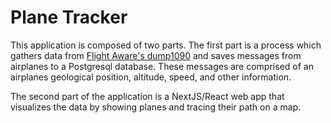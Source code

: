 # Plane Tracker

This application is composed of two parts. The first part is a process which gathers data from [Flight Aware's dump1090](https://github.com/flightaware/dump1090) and saves messages from airplanes to a Postgresql database. These messages are comprised of an airplanes geological position, altitude, speed, and other information.

The second part of the application is a NextJS/React web app that visualizes the data by showing planes and tracing their path on a map.
